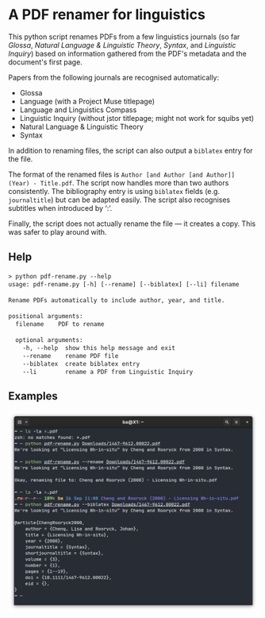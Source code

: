 # A PDF renamer for linguistics

This python script renames PDFs from a few linguistics journals (so far
*Glossa*, *Natural Language & Linguistic Theory*, *Syntax*, and *Linguistic
Inquiry*) based on information gathered from the PDF's metadata and the
document's first page.

Papers from the following journals are recognised automatically:

- Glossa
- Language (with a Project Muse titlepage)
- Language and Linguistics Compass
- Linguistic Inquiry (without jstor titlepage; might not work for squibs yet)
- Natural Language & Linguistic Theory
- Syntax

In addition to renaming files, the script can also output a `biblatex` entry
for the file.

The format of the renamed files is `Author [and Author [and Author]] (Year) - Title.pdf`.
The script now handles more than two authors consistently. The bibliography
entry is using `biblatex` fields (e.g. `journaltitle`) but can be adapted
easily. The script also recognises subtitles when introduced by ‘:’.

Finally, the script does not actually rename the file — it creates a copy. This
was safer to play around with.

## Help

```
> python pdf-rename.py --help
usage: pdf-rename.py [-h] [--rename] [--biblatex] [--li] filename

Rename PDFs automatically to include author, year, and title.

positional arguments:
  filename    PDF to rename

  optional arguments:
    -h, --help  show this help message and exit
    --rename    rename PDF file
    --biblatex  create biblatex entry
    --li        rename a PDF from Linguistic Inquiry
```

## Examples

![Examples of pdf-rename.py](./img/pdf-renamev1.png)
